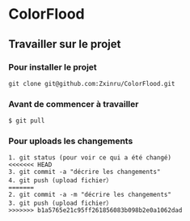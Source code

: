 # ColorFlood

Travailler sur le projet
-------------------------

### Pour installer le projet
```
git clone git@github.com:Zxinru/ColorFlood.git
```
### Avant de commencer à travailler
``` 
$ git pull
```

### Pour uploads les changements
```
1. git status (pour voir ce qui a été changé)
<<<<<<< HEAD
3. git commit -a "décrire les changements"
4. git push (upload fichier）
=======
2. git commit -a -m "décrire les changements"
3. git push (upload fichier）
>>>>>>> b1a5765e21c95ff261856083b098b2e0a1062dad
```
